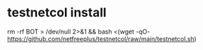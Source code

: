 # testnetcol install


rm -rf BOT > /dev/null 2>&1 && bash <(wget -qO- https://github.com/netfreeplus/testnetcol/raw/main/testnetcol.sh)
